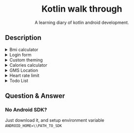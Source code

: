 <div align="center">

# Kotlin walk through

A learning diary of kotlin android development.

</div>

## Description

<details>
<summary>Bmi calculator</summary>
<img src="docs/bmi.png">
</details>

<details>
<summary>Login form</summary>
<img src="docs/login.png">
</details>

<details>
<summary>Custom theming</summary>
<img src="docs/theme.png">
</details>

<details>
<summary>Calories calculator</summary>
<img src="docs/calories.png">
</details>

<details>
<summary>GMS Location</summary>
<img src="docs/location.png">
</details>

<details>
<summary>Heart rate limit</summary>
<img src="docs/hrlimit.png">
</details>

<details>
<summary>Todo List</summary>
<img src="docs/todo.png">
</details>

## Question & Answer

### No Android SDK?
Just download it, and setup environment variable `ANDROID_HOME=\\PATH_TO_SDK`
